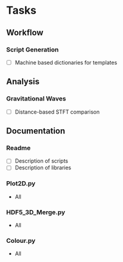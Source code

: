 # Tasks
## Workflow
### Script Generation
- [ ] Machine based dictionaries for templates

## Analysis
### Gravitational Waves
- [ ] Distance-based STFT comparison

## Documentation
### Readme
 - [ ] Description of scripts
 - [ ] Description of libraries

### Plot2D.py
- All

### HDF5_3D_Merge.py
- All

### Colour.py
- All

